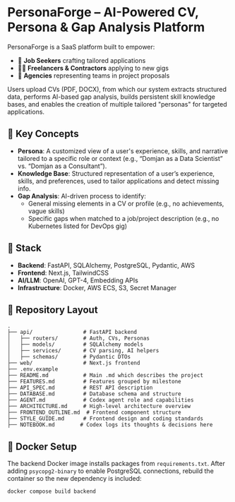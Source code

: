# PersonaForge – AI-Powered CV, Persona & Gap Analysis Platform

PersonaForge is a SaaS platform built to empower:
- 🎯 **Job Seekers** crafting tailored applications
- 🧑‍💻 **Freelancers & Contractors** applying to new gigs
- 🏢 **Agencies** representing teams in project proposals

Users upload CVs (PDF, DOCX), from which our system extracts structured data, performs AI-based gap analysis, builds persistent skill knowledge bases, and enables the creation of multiple tailored "personas" for targeted applications.

## 🧠 Key Concepts

- **Persona**: A customized view of a user's experience, skills, and narrative tailored to a specific role or context (e.g., “Domjan as a Data Scientist” vs. “Domjan as a Consultant”).
- **Knowledge Base**: Structured representation of a user’s experience, skills, and preferences, used to tailor applications and detect missing info.
- **Gap Analysis**: AI-driven process to identify:
  - General missing elements in a CV or profile (e.g., no achievements, vague skills)
  - Specific gaps when matched to a job/project description (e.g., no Kubernetes listed for DevOps gig)

## 🧱 Stack

- **Backend**: FastAPI, SQLAlchemy, PostgreSQL, Pydantic, AWS
- **Frontend**: Next.js, TailwindCSS
- **AI/LLM**: OpenAI, GPT-4, Embedding APIs
- **Infrastructure**: Docker, AWS ECS, S3, Secret Manager

## 📂 Repository Layout

```
.
├── api/                # FastAPI backend
│   ├── routers/        # Auth, CVs, Personas
│   ├── models/         # SQLAlchemy models
│   ├── services/       # CV parsing, AI helpers
│   ├── schemas/        # Pydantic DTOs
├── web/                # Next.js frontend
├── .env.example
├── README.md           # Main .md which describes the project
├── FEATURES.md         # Features grouped by milestone
├── API_SPEC.md         # REST API description
├── DATABASE.md         # Database schema and structure
├── AGENT.md            # Codex agent role and capabilities
├── ARCHITECTURE.md     # High-level architecture overview
├── FRONTEND_OUTLINE.md  # Frontend component structure
├── STYLE_GUIDE.md      # Frontend design and coding standards
├── NOTEBOOK.md        # Codex logs its thoughts & decisions here
```

## 🐳 Docker Setup

The backend Docker image installs packages from `requirements.txt`. After adding `psycopg2-binary` to enable PostgreSQL connections, rebuild the container so the new dependency is included:

```bash
docker compose build backend
```

